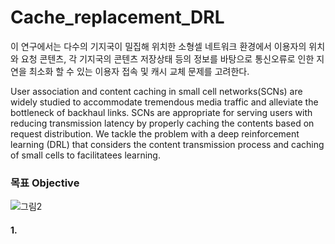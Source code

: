 
# Cache_replacement_DRL

이 연구에서는 다수의 기지국이 밀집해 위치한 소형셀 네트워크 환경에서 이용자의 위치와 요청 콘텐츠, 각 기지국의 콘텐츠 저장상태 등의 정보를 바탕으로 통신오류로 인한 지연을 최소화 할 수 있는 이용자 접속 및 캐시 교체 문제를 고려한다.

User association and content caching in small cell networks(SCNs) are widely studied to accommodate tremendous media traffic and alleviate the bottleneck of backhaul links. SCNs are appropriate for serving users with reducing transmission latency by properly caching the contents based on request distribution. We tackle the problem with a deep reinforcement learning (DRL) that considers the content transmission process and caching of small cells to facilitatees learning.

### 목표 Objective

![그림2](https://user-images.githubusercontent.com/44052428/121885036-a25bcb00-cd4e-11eb-8672-d493a7ff1022.png)


#### 1. 

